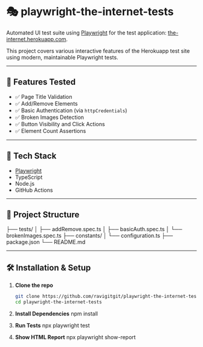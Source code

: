# 🎭 playwright-the-internet-tests

Automated UI test suite using [Playwright](https://playwright.dev/) for the test application: [the-internet.herokuapp.com](https://the-internet.herokuapp.com/).

This project covers various interactive features of the Herokuapp test site using modern, maintainable Playwright tests.

---

## 🚀 Features Tested

- ✅ Page Title Validation
- ✅ Add/Remove Elements
- ✅ Basic Authentication (via `httpCredentials`)
- ✅ Broken Images Detection
- ✅ Button Visibility and Click Actions
- ✅ Element Count Assertions

---

## 🧰 Tech Stack

- [Playwright](https://playwright.dev/)
- TypeScript 
- Node.js
- GitHub Actions

---

## 📂 Project Structure

├── tests/
│ ├── addRemove.spec.ts
│ ├── basicAuth.spec.ts
│ └── brokenImages.spec.ts
├── constants/
│ └── configuration.ts
├── package.json
└── README.md

---

## 🛠️ Installation & Setup

1. **Clone the repo**
   ```bash
   git clone https://github.com/ravigitgit/playwright-the-internet-tests.git
   cd playwright-the-internet-tests

2. **Install Dependencies**
    npm install

3. **Run Tests**
    npx playwright test

4. **Show HTML Report**
    npx playwright show-report
